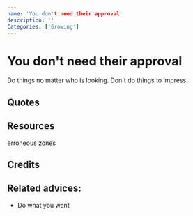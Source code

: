```yaml
---
name: 'You don't need their approval
description: ''
Categories: ['Growing']
---
```

# You don't need their approval

Do things no matter who is looking. Don't do things to impress


## Quotes

## Resources
erroneous zones
## Credits

## Related advices:

- Do what you want
